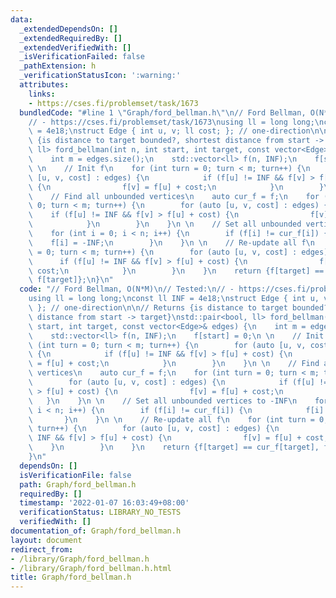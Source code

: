 ```yaml
---
data:
  _extendedDependsOn: []
  _extendedRequiredBy: []
  _extendedVerifiedWith: []
  _isVerificationFailed: false
  _pathExtension: h
  _verificationStatusIcon: ':warning:'
  attributes:
    links:
    - https://cses.fi/problemset/task/1673
  bundledCode: "#line 1 \"Graph/ford_bellman.h\"\n// Ford Bellman, O(N*M)\n// Tested:\n\
    // - https://cses.fi/problemset/task/1673\nusing ll = long long;\nconst ll INF\
    \ = 4e18;\nstruct Edge { int u, v; ll cost; }; // one-direction\n\n// Returns\
    \ {is distance to target bounded?, shortest distance from start -> target}\nstd::pair<bool,\
    \ ll> ford_bellman(int n, int start, int target, const vector<Edge>& edges) {\n\
    \    int m = edges.size();\n    std::vector<ll> f(n, INF);\n    f[start] = 0;\n\
    \ \n    // Init f\n    for (int turn = 0; turn < m; turn++) {\n        for (auto\
    \ [u, v, cost] : edges) {\n            if (f[u] != INF && f[v] > f[u] + cost)\
    \ {\n                f[v] = f[u] + cost;\n            }\n        }\n    }\n \n\
    \    // Find all unbounded vertices\n    auto cur_f = f;\n    for (int turn =\
    \ 0; turn < m; turn++) {\n        for (auto [u, v, cost] : edges) {\n        \
    \    if (f[u] != INF && f[v] > f[u] + cost) {\n                f[v] = f[u] + cost;\n\
    \            }\n        }\n    }\n \n    // Set all unbounded vertices to -INF\n\
    \    for (int i = 0; i < n; i++) {\n        if (f[i] != cur_f[i]) {\n        \
    \    f[i] = -INF;\n        }\n    }\n \n    // Re-update all f\n    for (int turn\
    \ = 0; turn < m; turn++) {\n        for (auto [u, v, cost] : edges) {\n      \
    \      if (f[u] != INF && f[v] > f[u] + cost) {\n                f[v] = f[u] +\
    \ cost;\n            }\n        }\n    }\n    return {f[target] == cur_f[target],\
    \ f[target]};\n}\n"
  code: "// Ford Bellman, O(N*M)\n// Tested:\n// - https://cses.fi/problemset/task/1673\n\
    using ll = long long;\nconst ll INF = 4e18;\nstruct Edge { int u, v; ll cost;\
    \ }; // one-direction\n\n// Returns {is distance to target bounded?, shortest\
    \ distance from start -> target}\nstd::pair<bool, ll> ford_bellman(int n, int\
    \ start, int target, const vector<Edge>& edges) {\n    int m = edges.size();\n\
    \    std::vector<ll> f(n, INF);\n    f[start] = 0;\n \n    // Init f\n    for\
    \ (int turn = 0; turn < m; turn++) {\n        for (auto [u, v, cost] : edges)\
    \ {\n            if (f[u] != INF && f[v] > f[u] + cost) {\n                f[v]\
    \ = f[u] + cost;\n            }\n        }\n    }\n \n    // Find all unbounded\
    \ vertices\n    auto cur_f = f;\n    for (int turn = 0; turn < m; turn++) {\n\
    \        for (auto [u, v, cost] : edges) {\n            if (f[u] != INF && f[v]\
    \ > f[u] + cost) {\n                f[v] = f[u] + cost;\n            }\n     \
    \   }\n    }\n \n    // Set all unbounded vertices to -INF\n    for (int i = 0;\
    \ i < n; i++) {\n        if (f[i] != cur_f[i]) {\n            f[i] = -INF;\n \
    \       }\n    }\n \n    // Re-update all f\n    for (int turn = 0; turn < m;\
    \ turn++) {\n        for (auto [u, v, cost] : edges) {\n            if (f[u] !=\
    \ INF && f[v] > f[u] + cost) {\n                f[v] = f[u] + cost;\n        \
    \    }\n        }\n    }\n    return {f[target] == cur_f[target], f[target]};\n\
    }\n"
  dependsOn: []
  isVerificationFile: false
  path: Graph/ford_bellman.h
  requiredBy: []
  timestamp: '2022-01-07 16:03:49+08:00'
  verificationStatus: LIBRARY_NO_TESTS
  verifiedWith: []
documentation_of: Graph/ford_bellman.h
layout: document
redirect_from:
- /library/Graph/ford_bellman.h
- /library/Graph/ford_bellman.h.html
title: Graph/ford_bellman.h
---
```

